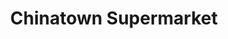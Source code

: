 ---
title: "Chinatown Supermarket"
url: /south-salt-lake/chinatown-supermarket/
shop: supermarket
---